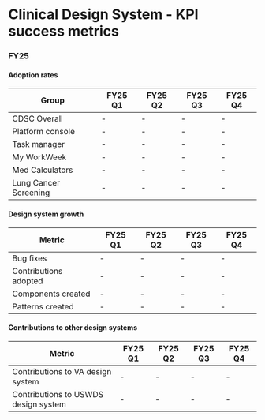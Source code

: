 # Clinical Design System - KPI success metrics

### FY25


#### Adoption rates
|	Group	|	FY25 Q1 |	FY25 Q2 |	FY25 Q3 |	FY25 Q4 |
|	----	|	----	|	----	|	----	|	----	|	
|	CDSC Overall	|	-	|	-	|	-	|	-	|		
|	Platform console	|	-	|	-	|	-	|	-	|
|	Task manager	|	-	|	-	|	-	|	-	|
|	My WorkWeek	|	-	|	-	|	-	|	-	|
|	Med Calculators	|	-	|	-	|	-	|	-	|
|	Lung Cancer Screening	|	-	|	-	|	-	|	-	|


#### Design system growth 
|	Metric	|	FY25 Q1 |	FY25 Q2 |	FY25 Q3 |	FY25 Q4 |
|	----	|	----	|	----	|	----	|	----	|	
|	Bug fixes	|	-	|	-	|	-	|	-	|		
|	Contributions adopted	|	-	|	-	|	-	|	-	|
|	Components created	|	-	|	-	|	-	|	-	|
|	Patterns created	|	-	|	-	|	-	|	-	|


#### Contributions to other design systems 
|	Metric	|	FY25 Q1 |	FY25 Q2 |	FY25 Q3 |	FY25 Q4 |
|	----	|	----	|	----	|	----	|	----	|	
|	Contributions to VA design system	|	-	|	-	|	-	|	-	|
|	Contributions to USWDS design system	|	-	|	-	|	-	|	-	|
